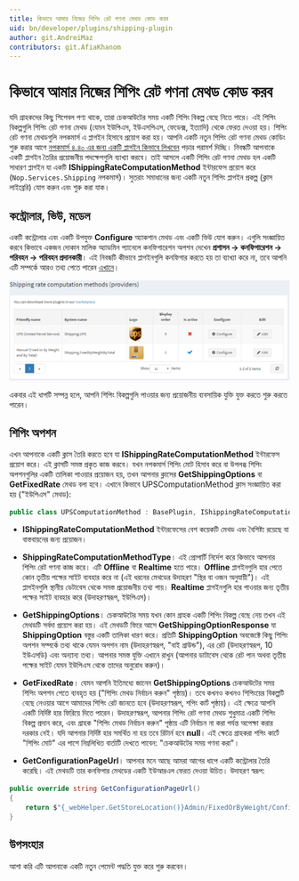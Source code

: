 ```yaml
---
title: কিভাবে আমার নিজের শিপিং রেট গণনা মেথড কোড করব
uid: bn/developer/plugins/shipping-plugin
author: git.AndreiMaz
contributors: git.AfiaKhanom
---
```


# কিভাবে আমার নিজের শিপিং রেট গণনা মেথড কোড করব

যদি গ্রাহকদের কিছু শিপেবল পণ্য থাকে, তারা চেকআউটের সময় একটি শিপিং বিকল্প বেছে নিতে পারে। এই শিপিং বিকল্পগুলি শিপিং রেট গণনা মেথড (যেমন ইউপিএস, ইউএসপিএস, ফেডেক্স, ইত্যাদি) থেকে ফেরত দেওয়া হয়। শিপিং রেট গণনা মেথডগুলি নপকমার্স এ প্লাগইন হিসাবে প্রয়োগ করা হয়। আপনি একটি নতুন শিপিং রেট গণনা মেথড কোডিং শুরু করার আগে [নপকমার্স ৪.৪০ এর জন্য একটি প্লাগইন কিভাবে লিখবেন](xref:bn/developer/plugins/how-to-write-plugin-4.40) পড়ার পরামর্শ দিচ্ছি। নিবন্ধটি আপনাকে একটি প্লাগইন তৈরির প্রয়োজনীয় পদক্ষেপগুলি ব্যাখ্যা করবে। তাই আসলে একটি শিপিং রেট গণনা মেথড হল একটি সাধারণ প্লাগইন যা একটি **IShippingRateComputationMethod** ইন্টারফেস প্রয়োগ করে (`Nop.Services.Shipping` নপকমার্স)। সুতরাং সমাধানের জন্য একটি নতুন শিপিং প্লাগইন প্রকল্প (ক্লাস লাইব্রেরি) যোগ করুন এবং শুরু করা যাক।

## কন্ট্রোলার, ভিউ, মডেল

একটি কন্ট্রোলার এবং একটি উপযুক্ত **Configure** অ্যাকশান মেথড এবং একটি ভিউ যোগ করুন। এগুলি সংজ্ঞায়িত করবে কিভাবে একজন দোকান মালিক অ্যাডমিন প্যানেলে কনফিগারেশন অপশন দেখেন **প্রশাসন → কনফিগারেশন → পরিবহন  → পরিবহন প্রদানকারী**। এই নিবন্ধটি কীভাবে প্লাগইনগুলি কনফিগার করতে হয় তা ব্যাখ্যা করে না, তবে আপনি এটি সম্পর্কে আরও তথ্য পেতে পারেন [এখানে](xref:en/getting-started/configure-shipping/shipping-providers/index)।

![shipping-plugin_1](_static/shipping-plugin/shipping-plugin_1.png)

একবার এই ধাপটি সম্পন্ন হলে, আপনি শিপিং বিকল্পগুলি পাওয়ার জন্য প্রয়োজনীয় ব্যবসায়িক যুক্তি যুক্ত করতে শুরু করতে পারেন।

## শিপিং অপশন

এখন আপনাকে একটি ক্লাস তৈরি করতে হবে যা **IShippingRateComputationMethod** ইন্টারফেস প্রয়োগ করে। এই ক্লাসটি সমস্ত প্রকৃত কাজ করবে। যখন নপকমার্স শিপিং মোট হিসাব করে বা উপলব্ধ শিপিং অপশনগুলির একটি তালিকা পাওয়ার প্রয়োজন হয়, তখন আপনার ক্লাসের **GetShippingOptions** বা **GetFixedRate** মেথড বলা হবে। এখানে কিভাবে UPSComputationMethod ক্লাস সংজ্ঞায়িত করা হয় ("ইউপিএস" মেথড):

```csharp
public class UPSComputationMethod : BasePlugin, IShippingRateComputationMethod
```

- **IShippingRateComputationMethod** ইন্টারফেসের বেশ কয়েকটি মেথড এবং বৈশিষ্ট্য রয়েছে যা বাস্তবায়নের জন্য প্রয়োজন।

- **ShippingRateComputationMethodType**। এই প্রোপার্টি নির্দেশ করে কিভাবে আপনার শিপিং রেট গণনা কাজ করে। এটি **Offline** বা **Realtime** হতে পারে। **Offline** প্লাগইনগুলি হার পেতে কোন তৃতীয় পক্ষের সাইট ব্যবহার করে না (এই ধরনের মেথডের উদাহরণ "স্থির বা ওজন অনুযায়ী")। এই প্লাগইনগুলি স্থানীয় ডেটাবেস থেকে সমস্ত প্রয়োজনীয় তথ্য পায়। **Realtime** প্লাগইনগুলি হার পাওয়ার জন্য তৃতীয় পক্ষের সাইট ব্যবহার করে (উদাহরণস্বরূপ, ইউপিএস)।
- **GetShippingOptions**। চেকআউটের সময় যখন কোন গ্রাহক একটি শিপিং বিকল্প বেছে নেয় তখন এই মেথডটি সর্বদা প্রয়োগ করা হয়। এই মেথডটি ফিরে আসে **GetShippingOptionResponse** যা **ShippingOption** বস্তুর একটি তালিকা ধারণ করে। প্রতিটি **ShippingOption** অবজেক্টে কিছু শিপিং অপশন সম্পর্কে তথ্য থাকে যেমন অপশন নাম (উদাহরণস্বরূপ, "বাই গ্রাউন্ড"), এর রেট (উদাহরণস্বরূপ, 10 ইউএসডি) এবং অন্যান্য তথ্য। আপনার সমস্ত যুক্তি এখানে রাখুন (আপনার ডাটাবেস থেকে রেট পান অথবা তৃতীয় পক্ষের সাইট যেমন ইউপিএস থেকে তাদের অনুরোধ করুন)।
- **GetFixedRate**। যেমন আপনি ইতিমধ্যে জানেন **GetShippingOptions** চেকআউটের সময় শিপিং অপশন পেতে ব্যবহৃত হয় ("শিপিং মেথড নির্বাচন করুন" পৃষ্ঠায়)। তবে কখনও কখনও শিপিংয়ের বিকল্পটি বেছে নেওয়ার আগে আমাদের শিপিং রেট জানতে হবে (উদাহরণস্বরূপ, শপিং কার্ট পৃষ্ঠায়)। এই ক্ষেত্রে আপনি একটি নির্দিষ্ট হার ফিরিয়ে দিতে পারেন। উদাহরণস্বরূপ, আপনার শিপিং রেট গণনা মেথড শুধুমাত্র একটি শিপিং বিকল্প প্রদান করে, এবং গ্রাহক "শিপিং মেথড নির্বাচন করুন" পৃষ্ঠায় এটি নির্বাচন না করা পর্যন্ত অপেক্ষা করার দরকার নেই। যদি আপনার নির্দিষ্ট হার সমর্থিত না হয় তবে রিটার্ন হবে **null**। এই ক্ষেত্রে গ্রাহকরা শপিং কার্টে "শিপিং মোট" এর পাশে নিম্নলিখিত বার্তাটি দেখতে পাবেন: "চেকআউটের সময় গণনা করা"।
- **GetConfigurationPageUrl**। আপনার মনে আছে আমরা আগের ধাপে একটি কন্ট্রোলার তৈরি করেছি। এই মেথডটি তার কনফিগার মেথডের একটি ইউআরএল ফেরত দেওয়া উচিত। উদাহরণ স্বরূপ:

```csharp
public override string GetConfigurationPageUrl()
{
    return $"{_webHelper.GetStoreLocation()}Admin/FixedOrByWeight/Configure";
}
```

## উপসংহার

আশা করি এটি আপনাকে একটি নতুন পেমেন্ট পদ্ধতি যুক্ত করে শুরু করবেন।
